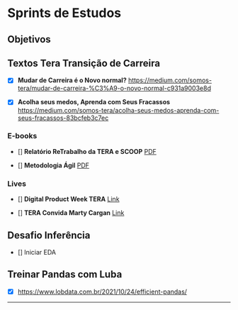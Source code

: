 # Sprints de Estudos 

## Objetivos

## Textos Tera Transição de Carreira

- [x] **Mudar de Carreira é o Novo normal?** https://medium.com/somos-tera/mudar-de-carreira-%C3%A9-o-novo-normal-c931a9003e8d


- [x] **Acolha seus medos, Aprenda com Seus Fracassos** https://medium.com/somos-tera/acolha-seus-medos-aprenda-com-seus-fracassos-83bcfeb3c7ec

### E-books

- [] **Relatório ReTrabalho da TERA e SCOOP** [PDF](https://d335luupugsy2.cloudfront.net/cms/files/33413/1582144080Relatorio_Tera_ReTrabalho_2020_VF.pdf?__hstc=230976320.4e81461f1af11690b6f52ced88839b18.1624913444322.1636052400536.1636375396119.70&__hssc=230976320.1.1636375396119&__hsfp=2876245672)

- [] **Metodologia Ágil** [PDF](chrome-extension://efaidnbmnnnibpcajpcglclefindmkaj/viewer.html?pdfurl=https%3A%2F%2Ff.hubspotusercontent20.net%2Fhubfs%2F7435824%2FE-books%2FMetodologias%2520%25C3%2581geis.pdf%3F__hstc%3D230976320.4e81461f1af11690b6f52ced88839b18.1624913444322.1636052400536.1636375396119.70%26__hssc%3D230976320.2.1636375396119%26__hsfp%3D2876245672&clen=3778710&chunk=true)

### Lives

- [] **Digital Product Week TERA** [Link](https://www.youtube.com/watch?v=MAHq_vETef0&list=PLOUCPq0w7UzVFkwsyhk38e-hGCbb48mfa "YouTube")

- [] **TERA Convida Marty Cargan** [Link](https://www.youtube.com/watch?v=tilfeZtUaB8 "YouTube")

## Desafio Inferência

- [] Iniciar EDA

## Treinar Pandas com Luba

- [x] https://www.lobdata.com.br/2021/10/24/efficient-pandas/

---

# Praticando com Seaborn

## Introdução
- [x] https://seaborn.pydata.org/introduction.html

## API Overview
### Overview of seaborn plotting functions
- [] https://seaborn.pydata.org/tutorial/function_overview.html
### Data structures accepted by seaborn
- [] https://seaborn.pydata.org/tutorial/data_structure.html

## Plot Functions
### Visualizing statistical relationships
- [] https://seaborn.pydata.org/tutorial/relational.html
### Visualizing distributions of data
- [] https://seaborn.pydata.org/tutorial/distributions.html
### Plotting with categorical data
- [] https://seaborn.pydata.org/tutorial/categorical.html
### Visualizing regression models
- [] https://seaborn.pydata.org/tutorial/regression.html


## Multi-plot grid
### Building structured multi-plot grids
- [] https://seaborn.pydata.org/tutorial/axis_grids.html

## Plot aesthetics
### Controlling figure aesthetics
- [] https://seaborn.pydata.org/tutorial/aesthetics.html
### Choosing color palettes
- [] https://seaborn.pydata.org/tutorial/color_palettes.html

***

## Hypothesis and Stats Concepts (Math Science)

- [x] parte-1: https://www.youtube.com/watch?v=KTFm7El1NBs&list=PLnVYEpTNGNtVa489GMepY9mk36VPymhzi
- [] parte-2: https://www.youtube.com/watch?v=80YzzIm8NK8&list=PLnVYEpTNGNtVAmwUo6VmQxw43Z_PouH8o
- [] parte-3: https://www.youtube.com/watch?v=e6HsIWQJjdM&list=PLnVYEpTNGNtXy4nzB0vm_hgQN1_BiPKLO
- [] parte-4: https://www.youtube.com/watch?v=EOlNb1XXC_M&list=PLnVYEpTNGNtXVA7cR_H85j5Lxw8JOoX1z
- [] parte-5: https://www.youtube.com/watch?v=uZZ8ymOajA4&list=PLnVYEpTNGNtUxvzKthP2lbsXeFpx86isV
- [] parte-6: https://www.youtube.com/watch?v=S8VzUYJjBmw&list=PLnVYEpTNGNtUXq9vJuUCMvfd7jpN3YwMt
- [] parte-7: https://www.youtube.com/watch?v=ySdGUcyUe8U&list=PLnVYEpTNGNtV1VCPlzhsbJsehEnvmC5bi

---

# Extras

***
## Clustering

- [] https://realpython.com/k-means-clustering-python/
- [] https://jakevdp.github.io/PythonDataScienceHandbook/05.11-k-means.html
- [] https://www.datanovia.com/en/lessons/k-means-clustering-in-r-algorith-and-practical-examples/
- [] https://towardsdatascience.com/clustering-analysis-in-r-using-k-means-73eca4fb7967
- [] https://www.datacamp.com/community/tutorials/k-means-clustering-python


## DataCamp Stats

- [] https://app.datacamp.com/learn/courses/statistical-thinking-in-python-part-1 🚨
- [] https://app.datacamp.com/learn/courses/statistical-thinking-in-python-part-2

## PyJanitor

- [] https://pyjanitor-devs.github.io/pyjanitor/api/functions/

